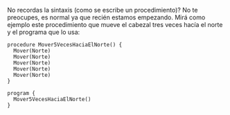 No recordas la sintaxis (como se escribe un procedimiento)? No te preocupes, es normal ya que recién estamos empezando. Mirá como ejemplo este procedimiento que mueve el cabezal tres veces hacía el norte y el programa que lo usa:

```gobstones
procedure Mover5VecesHaciaElNorte() {
  Mover(Norte)
  Mover(Norte)
  Mover(Norte)
  Mover(Norte)
  Mover(Norte)
}

program {
  Mover5VecesHaciaElNorte()   
}
```